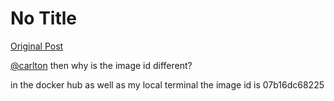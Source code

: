 # No Title

[Original Post](https://discourse.onlinedegree.iitm.ac.in/t/171141/121)

<p><a class="mention" href="/u/carlton">@carlton</a> then why is the image id different?</p>
<p>in the docker hub as well as my local terminal the image id is 07b16dc68225</p>